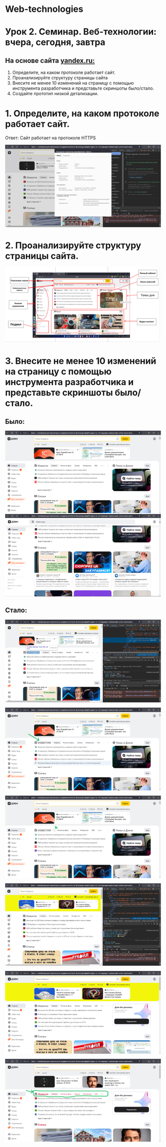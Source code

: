 # Web-technologies
# Урок 2. Семинар. Веб-технологии: вчера, сегодня, завтра
## На основе сайта [yandex.ru:](https://dzen.ru/?yredirect=true)
1. Определите, на каком протоколе работает сайт.
2. Проанализируйте структуру страницы сайта
3. Внесите не менее 10 изменений на страницу с помощью инструмента разработчика и представьте скриншоты было/стало.    
4. Создайте прототип низкой детализации.

# 1. Определите, на каком протоколе работает сайт.
Ответ: Сайт работает на протоколе HTTPS

![http](Scr1.png)

# 2. Проанализируйте структуру страницы сайта.

![http](Scr_analyse.png)

# 3. Внесите не менее 10 изменений на страницу с помощью инструмента разработчика и представьте скриншоты было/стало.

## Было:

![http](Scr2_before.png)
![http](Scr3_before.png)

## Стало:

![http](Scr4.png)

![http](Scr5.png)

![http](Scr6.png)

![http](Scr7.png)

![http](Scr8.png)

![http](Scr9.png)
